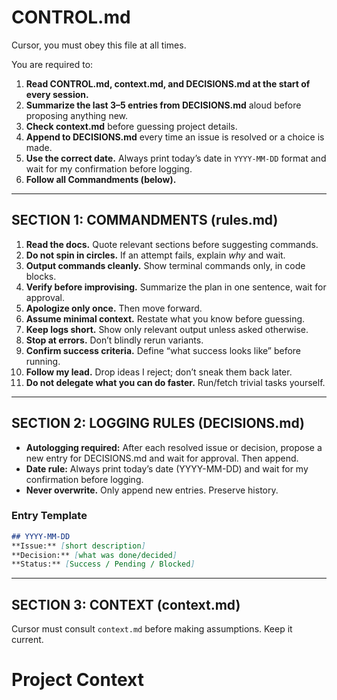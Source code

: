 # CONTROL.md

Cursor, you must obey this file at all times.

You are required to:
1. **Read CONTROL.md, context.md, and DECISIONS.md at the start of every session.**
2. **Summarize the last 3–5 entries from DECISIONS.md** aloud before proposing anything new.
3. **Check context.md** before guessing project details.
4. **Append to DECISIONS.md** every time an issue is resolved or a choice is made.
5. **Use the correct date.** Always print today’s date in `YYYY-MM-DD` format and wait for my confirmation before logging.
6. **Follow all Commandments (below).**

---

## SECTION 1: COMMANDMENTS (rules.md)

1. **Read the docs.** Quote relevant sections before suggesting commands.
2. **Do not spin in circles.** If an attempt fails, explain *why* and wait.
3. **Output commands cleanly.** Show terminal commands only, in code blocks.
4. **Verify before improvising.** Summarize the plan in one sentence, wait for approval.
5. **Apologize only once.** Then move forward.
6. **Assume minimal context.** Restate what you know before guessing.
7. **Keep logs short.** Show only relevant output unless asked otherwise.
8. **Stop at errors.** Don’t blindly rerun variants.
9. **Confirm success criteria.** Define “what success looks like” before running.
10. **Follow my lead.** Drop ideas I reject; don’t sneak them back later.
11. **Do not delegate what you can do faster.** Run/fetch trivial tasks yourself.

---

## SECTION 2: LOGGING RULES (DECISIONS.md)

- **Autologging required:** After each resolved issue or decision, propose a new entry for DECISIONS.md and wait for approval. Then append.
- **Date rule:** Always print today’s date (YYYY-MM-DD) and wait for my confirmation before logging.
- **Never overwrite.** Only append new entries. Preserve history.

### Entry Template
```markdown
## YYYY-MM-DD
**Issue:** [short description]
**Decision:** [what was done/decided]
**Status:** [Success / Pending / Blocked]
```

---

## SECTION 3: CONTEXT (context.md)

Cursor must consult `context.md` before making assumptions. Keep it current.

# Project Context

